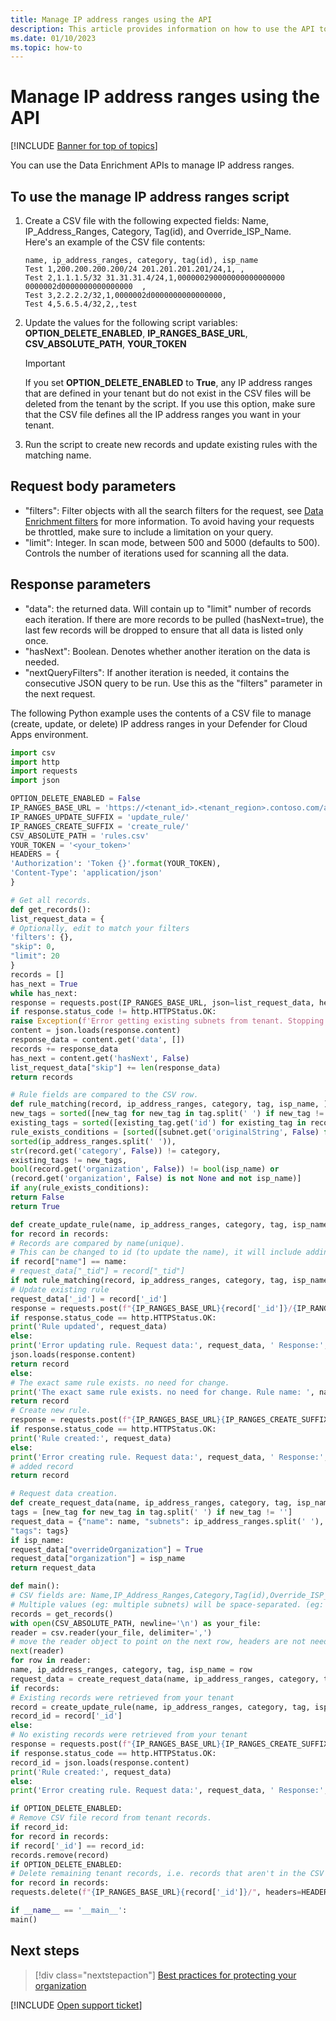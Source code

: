 ```yaml
---
title: Manage IP address ranges using the API
description: This article provides information on how to use the API to manage IP address ranges in Defender for Cloud Apps.
ms.date: 01/10/2023
ms.topic: how-to
---
```

# Manage IP address ranges using the API

[!INCLUDE [Banner for top of topics](includes/banner.md)]

You can use the Data Enrichment APIs to manage IP address ranges.

## To use the manage IP address ranges script

1. Create a CSV file with the following expected fields: Name, IP_Address_Ranges, Category, Tag(id), and Override_ISP_Name.  
Here's an example of the CSV file contents:

    ```csv
    name, ip_address_ranges, category, tag(id), isp_name
    Test 1,200.200.200.200/24 201.201.201.201/24,1, ,
    Test 2,1.1.1.5/32 31.31.31.4/24,1,000000290000000000000000 0000002d0000000000000000  ,
    Test 3,2.2.2.2/32,1,0000002d0000000000000000,
    Test 4,5.6.5.4/32,2,,test
    ```

1. Update the values for the following script variables: **OPTION_DELETE_ENABLED**, **IP_RANGES_BASE_URL**, **CSV_ABSOLUTE_PATH**, **YOUR_TOKEN**

    > [!IMPORTANT]
    > If you set **OPTION_DELETE_ENABLED** to **True**, any IP address ranges that are defined in your tenant but do not exist in the CSV files will be deleted from the tenant by the script. If you use this option, make sure that the CSV file defines all the IP address ranges you want in your tenant.

1. Run the script to create new records and update existing rules with the matching name.

## Request body parameters

- "filters": Filter objects with all the search filters for the request, see [Data Enrichment filters](api-data-enrichment.md#filters) for more information. To avoid having your requests be throttled, make sure to include a limitation on your query.
- "limit": Integer. In scan mode, between 500 and 5000 (defaults to 500). Controls the number of iterations used for scanning all the data.

## Response parameters

- "data": the returned data. Will contain up to "limit" number of records each iteration. If there are more records to be pulled (hasNext=true), the last few records will be dropped to ensure that all data is listed only once.
- "hasNext": Boolean. Denotes whether another iteration on the data is needed.
- "nextQueryFilters": If another iteration is needed, it contains the consecutive JSON query to be run. Use this as the "filters" parameter in the next request.

The following Python example uses the contents of a CSV file to manage (create, update, or delete) IP address ranges in your Defender for Cloud Apps environment.

```python
import csv
import http
import requests
import json

OPTION_DELETE_ENABLED = False
IP_RANGES_BASE_URL = 'https://<tenant_id>.<tenant_region>.contoso.com/api/v1/subnet/'
IP_RANGES_UPDATE_SUFFIX = 'update_rule/'
IP_RANGES_CREATE_SUFFIX = 'create_rule/'
CSV_ABSOLUTE_PATH = 'rules.csv'
YOUR_TOKEN = '<your_token>'
HEADERS = {
'Authorization': 'Token {}'.format(YOUR_TOKEN),
'Content-Type': 'application/json'
}

# Get all records.
def get_records():
list_request_data = {
# Optionally, edit to match your filters
'filters': {},
"skip": 0,
"limit": 20
}
records = []
has_next = True
while has_next:
response = requests.post(IP_RANGES_BASE_URL, json=list_request_data, headers=HEADERS)
if response.status_code != http.HTTPStatus.OK:
raise Exception(f'Error getting existing subnets from tenant. Stopping script run. Error: {response.content}')
content = json.loads(response.content)
response_data = content.get('data', [])
records += response_data
has_next = content.get('hasNext', False)
list_request_data["skip"] += len(response_data)
return records

# Rule fields are compared to the CSV row.
def rule_matching(record, ip_address_ranges, category, tag, isp_name, ):
new_tags = sorted([new_tag for new_tag in tag.split(' ') if new_tag != ''])
existing_tags = sorted([existing_tag.get('id') for existing_tag in record.get('tags', [])])
rule_exists_conditions = [sorted([subnet.get('originalString', False) for subnet in record.get('subnets', [])]) !=
sorted(ip_address_ranges.split(' ')),
str(record.get('category', False)) != category,
existing_tags != new_tags,
bool(record.get('organization', False)) != bool(isp_name) or
(record.get('organization', False) is not None and not isp_name)]
if any(rule_exists_conditions):
return False
return True

def create_update_rule(name, ip_address_ranges, category, tag, isp_name, records, request_data):
for record in records:
# Records are compared by name(unique).
# This can be changed to id (to update the name), it will include adding id to the CSV and changing row shape.
if record["name"] == name:
# request_data["_tid"] = record["_tid"]
if not rule_matching(record, ip_address_ranges, category, tag, isp_name):
# Update existing rule
request_data['_id'] = record['_id']
response = requests.post(f"{IP_RANGES_BASE_URL}{record['_id']}/{IP_RANGES_UPDATE_SUFFIX}", json=request_data, headers=HEADERS)
if response.status_code == http.HTTPStatus.OK:
print('Rule updated', request_data)
else:
print('Error updating rule. Request data:', request_data, ' Response:', response.content)
json.loads(response.content)
return record
else:
# The exact same rule exists. no need for change.
print('The exact same rule exists. no need for change. Rule name: ', name)
return record
# Create new rule.
response = requests.post(f"{IP_RANGES_BASE_URL}{IP_RANGES_CREATE_SUFFIX}", json=request_data, headers=HEADERS)
if response.status_code == http.HTTPStatus.OK:
print('Rule created:', request_data)
else:
print('Error creating rule. Request data:', request_data, ' Response:', response.content)
# added record
return record

# Request data creation.
def create_request_data(name, ip_address_ranges, category, tag, isp_name):
tags = [new_tag for new_tag in tag.split(' ') if new_tag != '']
request_data = {"name": name, "subnets": ip_address_ranges.split(' '), "category": category,
"tags": tags}
if isp_name:
request_data["overrideOrganization"] = True
request_data["organization"] = isp_name
return request_data

def main():
# CSV fields are: Name,IP_Address_Ranges,Category,Tag(id),Override_ISP_Name
# Multiple values (eg: multiple subnets) will be space-separated. (eg: value1 value2)
records = get_records()
with open(CSV_ABSOLUTE_PATH, newline='\n') as your_file:
reader = csv.reader(your_file, delimiter=',')
# move the reader object to point on the next row, headers are not needed
next(reader)
for row in reader:
name, ip_address_ranges, category, tag, isp_name = row
request_data = create_request_data(name, ip_address_ranges, category, tag, isp_name)
if records:
# Existing records were retrieved from your tenant
record = create_update_rule(name, ip_address_ranges, category, tag, isp_name, records, request_data)
record_id = record['_id']
else:
# No existing records were retrieved from your tenant
response = requests.post(f"{IP_RANGES_BASE_URL}{IP_RANGES_CREATE_SUFFIX}", json=request_data, headers=HEADERS)
if response.status_code == http.HTTPStatus.OK:
record_id = json.loads(response.content)
print('Rule created:', request_data)
else:
print('Error creating rule. Request data:', request_data, ' Response:', response.content)

if OPTION_DELETE_ENABLED:
# Remove CSV file record from tenant records.
if record_id:
for record in records:
if record['_id'] == record_id:
records.remove(record)
if OPTION_DELETE_ENABLED:
# Delete remaining tenant records, i.e. records that aren't in the CSV file.
for record in records:
requests.delete(f"{IP_RANGES_BASE_URL}{record['_id']}/", headers=HEADERS)

if __name__ == '__main__':
main()
```

## Next steps

> [!div class="nextstepaction"]
> [Best practices for protecting your organization](best-practices.md)

[!INCLUDE [Open support ticket](includes/support.md)]
